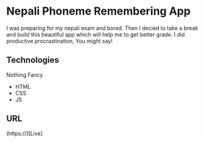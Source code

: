 # Nepali Phoneme Remembering App

I was preparing for my nepali exam and bored. Then I decied to take a break and build this beautiful app which will help me to get better grade. I did productive procrastination, You might say!

## Technologies

Nothing Fancy

- HTML
- CSS
- JS

## URL

(https://)[Live]
